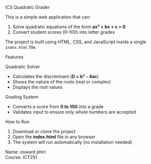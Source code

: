  ICS Quadratic Grader

This is a simple web application that can:

1. Solve quadratic equations of the form **ax² + bx + c = 0**
2. Convert student scores (0–100) into letter grades

The project is built using HTML, CSS, and JavaScript inside a single `index.html` file.

 Features

 Quadratic Solver
- Calculates the discriminant (**D = b² - 4ac**)
- Shows the nature of the roots (real or complex)
- Displays the root values

 Grading System
- Converts a score from **0 to 100** into a grade
- Validates input to ensure only whole numbers are accepted

 How to Run

1. Download or clone the project
2. Open the **index.html** file in any browser
3. The system will run automatically (no installation needed)

Name: osward phiri  
Course: ICT251
